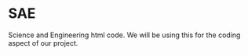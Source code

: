 # SAE
Science and Engineering html code. We will be using this for the coding aspect of our project. 
<html> 
<p>
